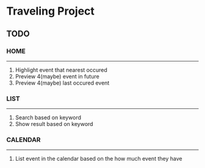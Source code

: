 # Traveling Project
## TODO
### HOME 
----

1. Highlight event that nearest occured
2. Preview 4(maybe) event in future
3. Preview 4(maybe) last occured event 

### LIST 
-----

1. Search based on keyword
2. Show result based on keyword


### CALENDAR
-----

1. List event in the calendar based on the how much event they have

